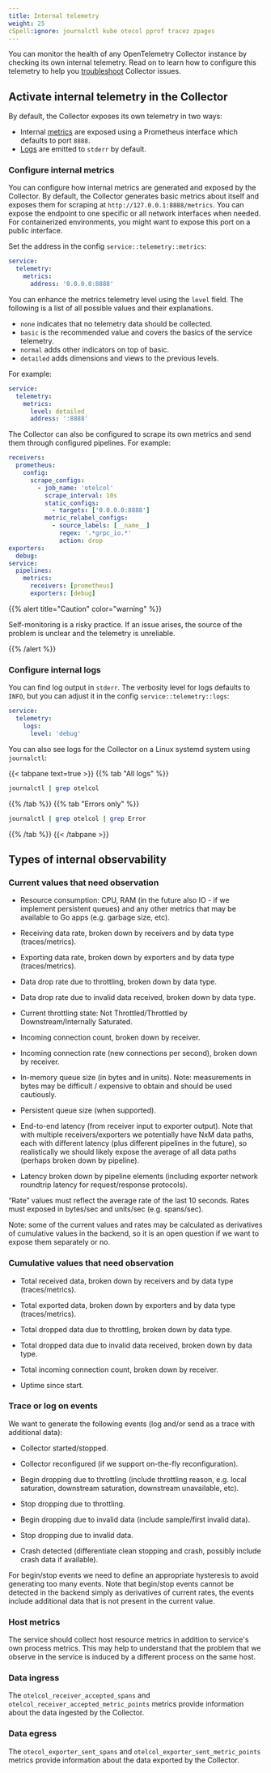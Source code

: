 ```yaml
---
title: Internal telemetry
weight: 25
cSpell:ignore: journalctl kube otecol pprof tracez zpages
---
```


You can monitor the health of any OpenTelemetry Collector instance by checking
its own internal telemetry. Read on to learn how to configure this telemetry to
help you [troubleshoot](/docs/collector/troubleshooting/) Collector issues.

## Activate internal telemetry in the Collector

By default, the Collector exposes its own telemetry in two ways:

- Internal [metrics](#configure-internal-metrics) are exposed using a Prometheus
  interface which defaults to port `8888`.
- [Logs](#configure-internal-logs) are emitted to `stderr` by default.

### Configure internal metrics

You can configure how internal metrics are generated and exposed by the
Collector. By default, the Collector generates basic metrics about itself and
exposes them for scraping at `http://127.0.0.1:8888/metrics`. You can expose the
endpoint to one specific or all network interfaces when needed. For
containerized environments, you might want to expose this port on a public
interface.

Set the address in the config `service::telemetry::metrics`:

```yaml
service:
  telemetry:
    metrics:
      address: '0.0.0.0:8888'
```

You can enhance the metrics telemetry level using the `level` field. The
following is a list of all possible values and their explanations.

- `none` indicates that no telemetry data should be collected.
- `basic` is the recommended value and covers the basics of the service
  telemetry.
- `normal` adds other indicators on top of basic.
- `detailed` adds dimensions and views to the previous levels.

For example:

```yaml
service:
  telemetry:
    metrics:
      level: detailed
      address: ':8888'
```

The Collector can also be configured to scrape its own metrics and send them
through configured pipelines. For example:

```yaml
receivers:
  prometheus:
    config:
      scrape_configs:
        - job_name: 'otelcol'
          scrape_interval: 10s
          static_configs:
            - targets: ['0.0.0.0:8888']
          metric_relabel_configs:
            - source_labels: [__name__]
              regex: '.*grpc_io.*'
              action: drop
exporters:
  debug:
service:
  pipelines:
    metrics:
      receivers: [prometheus]
      exporters: [debug]
```

{{% alert title="Caution" color="warning" %}}

Self-monitoring is a risky practice. If an issue arises, the source of the
problem is unclear and the telemetry is unreliable.

{{% /alert %}}

### Configure internal logs

You can find log output in `stderr`. The verbosity level for logs defaults to
`INFO`, but you can adjust it in the config `service::telemetry::logs`:

```yaml
service:
  telemetry:
    logs:
      level: 'debug'
```

You can also see logs for the Collector on a Linux systemd system using
`journalctl`:

{{< tabpane text=true >}} {{% tab "All logs" %}}

```sh
journalctl | grep otelcol
```

{{% /tab %}} {{% tab "Errors only" %}}

```sh
journalctl | grep otelcol | grep Error
```

{{% /tab %}} {{< /tabpane >}}

## Types of internal observability

<!--- TODO: Add intro sentence. --->

<!--- TODO: Figure out which of these values are available now and which are still on the roadmap. --->

### Current values that need observation

- Resource consumption: CPU, RAM (in the future also IO - if we implement
  persistent queues) and any other metrics that may be available to Go apps
  (e.g. garbage size, etc).

- Receiving data rate, broken down by receivers and by data type
  (traces/metrics).

- Exporting data rate, broken down by exporters and by data type
  (traces/metrics).

- Data drop rate due to throttling, broken down by data type.

- Data drop rate due to invalid data received, broken down by data type.

- Current throttling state: Not Throttled/Throttled by Downstream/Internally
  Saturated.

- Incoming connection count, broken down by receiver.

- Incoming connection rate (new connections per second), broken down by
  receiver.

- In-memory queue size (in bytes and in units). Note: measurements in bytes may
  be difficult / expensive to obtain and should be used cautiously.

- Persistent queue size (when supported).

- End-to-end latency (from receiver input to exporter output). Note that with
  multiple receivers/exporters we potentially have NxM data paths, each with
  different latency (plus different pipelines in the future), so realistically
  we should likely expose the average of all data paths (perhaps broken down by
  pipeline).

- Latency broken down by pipeline elements (including exporter network roundtrip
  latency for request/response protocols).

“Rate” values must reflect the average rate of the last 10 seconds. Rates must
exposed in bytes/sec and units/sec (e.g. spans/sec).

Note: some of the current values and rates may be calculated as derivatives of
cumulative values in the backend, so it is an open question if we want to expose
them separately or no.

### Cumulative values that need observation

- Total received data, broken down by receivers and by data type
  (traces/metrics).

- Total exported data, broken down by exporters and by data type
  (traces/metrics).

- Total dropped data due to throttling, broken down by data type.

- Total dropped data due to invalid data received, broken down by data type.

- Total incoming connection count, broken down by receiver.

- Uptime since start.

### Trace or log on events

We want to generate the following events (log and/or send as a trace with
additional data):

- Collector started/stopped.

- Collector reconfigured (if we support on-the-fly reconfiguration).

- Begin dropping due to throttling (include throttling reason, e.g. local
  saturation, downstream saturation, downstream unavailable, etc).

- Stop dropping due to throttling.

- Begin dropping due to invalid data (include sample/first invalid data).

- Stop dropping due to invalid data.

- Crash detected (differentiate clean stopping and crash, possibly include crash
  data if available).

For begin/stop events we need to define an appropriate hysteresis to avoid
generating too many events. Note that begin/stop events cannot be detected in
the backend simply as derivatives of current rates, the events include
additional data that is not present in the current value.

### Host metrics

The service should collect host resource metrics in addition to service's own
process metrics. This may help to understand that the problem that we observe in
the service is induced by a different process on the same host.

### Data ingress

The `otelcol_receiver_accepted_spans` and
`otelcol_receiver_accepted_metric_points` metrics provide information about the
data ingested by the Collector.

### Data egress

The `otecol_exporter_sent_spans` and `otelcol_exporter_sent_metric_points`
metrics provide information about the data exported by the Collector.

<!--- TODO: Breakdown by signal and add definitions. Include extensions here? --->
